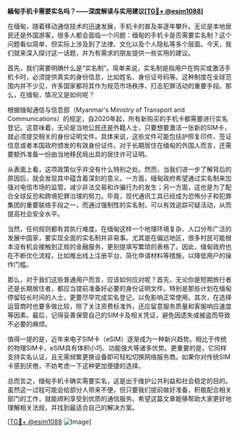 **緬甸手机卡需要实名吗？——深度解读与实用建议[[TG💪+ @esim1088](https://t.me/s/esim1088)]**

在缅甸，随着移动通信技术的迅速发展，手机卡的普及率逐年攀升。无论是本地居民还是外国游客，很多人都会面临一个问题：缅甸的手机卡是否需要实名制？这个问题看似简单，但实际上涉及到了法律、文化以及个人隐私等多个层面。今天，我们就来深入探讨这一话题，并为有需求的朋友提供一些实用的建议。

首先，我们需要明确什么是“实名制”。简单来说，实名制是指用户在购买或激活手机卡时，必须提供真实的身份信息，比如姓名、身份证号码等。这种制度在全球范围内并不少见，许多国家都将其作为规范市场秩序、打击犯罪活动的重要手段。那么，在缅甸，情况又是如何呢？

根据缅甸通信与信息部（Myanmar's Ministry of Transport and Communications）的规定，自2020年起，所有新购买的手机卡都需要进行实名登记。这意味着，无论是当地公民还是外籍人士，只要想要激活一张新的SIM卡，就必须提交相关的身份证明文件。具体来说，这些文件可能包括护照复印件、签证信息或者本国政府颁发的有效身份证件。对于长期居住在缅甸的外国人而言，还需要额外准备一份由当地移民局出具的居住许可证明。

从表面上看，这项政策似乎并没有什么特别之处。然而，当我们进一步了解背后的原因后，就会发现其中蕴含着深刻的意义。一方面，缅甸政府希望通过实名制来加强对电信市场的监管，减少非法交易和诈骗行为的发生；另一方面，这也是为了配合全球反恐和跨境犯罪治理的努力。毕竟，现代通讯工具已经成为恐怖分子和犯罪集团的重要联络手段之一，而通过强制性的实名制，可以有效追踪可疑活动，从而提高社会安全水平。

当然，任何规则都有其执行难度。在缅甸这样一个地理环境复杂、人口分布广泛的发展中国家，要实现全面的实名制并非易事。尤其是在偏远地区，很多村民可能根本没有机会接触到正规的金融服务，更别提填写繁琐的表格了。因此，缅甸政府也在不断优化流程，比如推出线上注册平台、简化申请材料等措施，以降低用户的操作门槛。

那么，对于我们这些普通用户而言，应该如何应对呢？首先，无论你是短期旅行者还是长期居住者，都应当提前准备好必要的身份证明文件。特别是那些计划在缅甸停留较长时间的人士，更要尽早完成实名登记，以免影响正常使用。其次，在选择运营商时也要多做比较，除了关注资费标准外，还应留意服务质量和客服响应速度等因素。最后，记得妥善保管自己的SIM卡及相关凭证，避免因遗失或被盗而导致不必要的麻烦。

值得一提的是，近年来电子SIM卡（eSIM）逐渐成为一种新兴趋势。相比于传统的物理SIM卡，eSIM具有体积小巧、功能强大等诸多优势。更重要的是，它同样支持实名认证，且无需频繁更换设备即可轻松切换网络服务商。如果你对传统SIM卡感到厌倦，不妨考虑一下这种更加便捷的选择。

总而言之，缅甸手机卡确实需要实名，这是出于维护公共利益和社会稳定的目的。虽然这一过程可能会给部分人带来不便，但只要我们提前做好准备，积极配合相关部门的工作，就能顺利享受到优质的通信服务。希望这篇文章能够帮助大家更好地理解相关法规，并找到最适合自己的解决方案。

[[TG💪+ @esim1088](https://t.me/s/esim1088) ![Image](https://i.postimg.cc/4NQfJmqS/Snipaste-2025-05-13-00-14-12.png)]